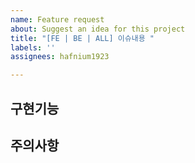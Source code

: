 ```yaml
---
name: Feature request
about: Suggest an idea for this project
title: "[FE | BE | ALL] 이슈내용 "
labels: ''
assignees: hafnium1923

---
```


## 구현기능



## 주의사항
